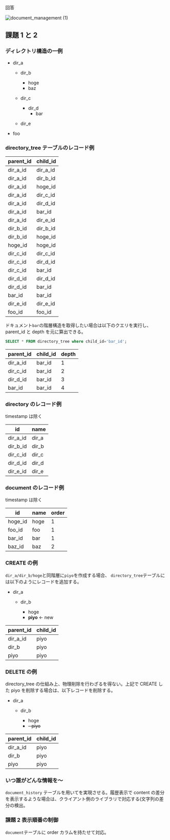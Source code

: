 回答

![document_management (1)](https://user-images.githubusercontent.com/76472239/188297594-cc76b38d-e07f-4ecd-8b1a-8121938e07cc.png)


## 課題 1 と 2

### ディレクトリ構造の一例

- dir_a

  - dir_b

    - hoge
    - baz

  - dir_c
    - dir_d
      - bar
  - dir_e

- foo

### directory_tree テーブルのレコード例

| parent_id | child_id |
| --------- | -------- |
| dir_a_id  | dir_a_id |
| dir_a_id  | dir_b_id |
| dir_a_id  | hoge_id  |
| dir_a_id  | dir_c_id |
| dir_a_id  | dir_d_id |
| dir_a_id  | bar_id   |
| dir_a_id  | dir_e_id |
| dir_b_id  | dir_b_id |
| dir_b_id  | hoge_id  |
| hoge_id   | hoge_id  |
| dir_c_id  | dir_c_id |
| dir_c_id  | dir_d_id |
| dir_c_id  | bar_id   |
| dir_d_id  | dir_d_id |
| dir_d_id  | bar_id   |
| bar_id    | bar_id   |
| dir_e_id  | dir_e_id |
| foo_id    | foo_id   |

ドキュメント`bar`の階層構造を取得したい場合は以下のクエリを実行し、parent_id と depth を元に算出できる。

```sql
SELECT * FROM directory_tree where child_id='bar_id';
```

| parent_id | child_id | depth |
| --------- | -------- | ----- |
| dir_a_id  | bar_id   | 1     |
| dir_c_id  | bar_id   | 2     |
| dir_d_id  | bar_id   | 3     |
| bar_id    | bar_id   | 4     |

### directory のレコード例

timestamp は除く

| id       | name  |
| -------- | ----- |
| dir_a_id | dir_a |
| dir_b_id | dir_b |
| dir_c_id | dir_c |
| dir_d_id | dir_d |
| dir_e_id | dir_e |

### document のレコード例

timestamp は除く

| id      | name | order |
| ------- | ---- | ----- |
| hoge_id | hoge | 1     |
| foo_id  | foo  | 1     |
| bar_id  | bar  | 1     |
| baz_id  | baz  | 2     |

### CREATE の例

`dir_a/dir_b/hoge`と同階層に`piyo`を作成する場合、
`directory_tree`テーブルには以下のようにレコードを追加する。

- dir_a

  - dir_b

    - hoge
    - **piyo** ← new

| parent_id | child_id |
| --------- | -------- |
| dir_a_id  | piyo     |
| dir_b     | piyo     |
| piyo      | piyo     |

### DELETE の例

directory_tree の仕組み上、物理削除を行わざるを得ない。上記で CREATE した piyo を削除する場合は、以下レコードを削除する。

- dir_a

  - dir_b

    - hoge
    - ~~- piyo~~

| parent_id | child_id |
| --------- | -------- |
| dir_a_id  | piyo     |
| dir_b     | piyo     |
| piyo      | piyo     |

### いつ誰がどんな情報を〜

`document_history` テーブルを用いてを実現させる。履歴表示で content の差分を表示するような場合は、クライアント側のライブラリで対応する(文字列の差分の検出。

### 課題 2 表示順番の制御

`document`テーブルに order カラムを持たせて対応。

